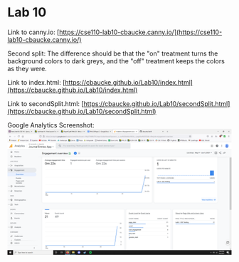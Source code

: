 # Lab 10
Link to canny.io: [https://cse110-lab10-cbaucke.canny.io/](https://cse110-lab10-cbaucke.canny.io/)

Second split: The difference should be that the "on" treatment turns the background colors to dark greys, and the "off" treatment keeps the colors as they were.

Link to index.html: [https://cbaucke.github.io/Lab10/index.html](https://cbaucke.github.io/Lab10/index.html)

Link to secondSplit.html: [https://cbaucke.github.io/Lab10/secondSplit.html](https://cbaucke.github.io/Lab10/secondSplit.html)


Google Analytics Screenshot:
![Google Analytics Screenshot](./GoogleAnalytics.png)
